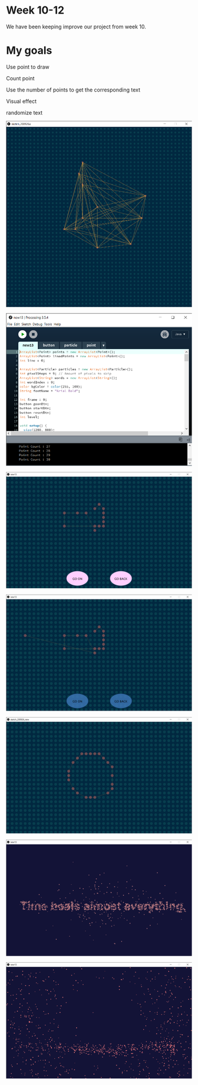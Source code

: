 # Week 10-12

We have been keeping improve our project from week 10.

# My goals 

Use point to draw

Count point 

Use the number of points to get the corresponding text

Visual effect

randomize text

![image](https://github.com/ShidiX-1/Slave-to-the-Algorithm-A1/blob/master/week%2010-12/week%2010%20-12/sketch_200926a%2010_15_2020%2010_25_29%20PM.png)

![image](https://github.com/ShidiX-1/Slave-to-the-Algorithm-A1/blob/master/week%2010-12/week%2010%20-12/new13%20_%20Processing%203.5.4%2010_15_2020%2010_06_20%20PM.png)

![image](https://github.com/ShidiX-1/Slave-to-the-Algorithm-A1/blob/master/week%2010-12/week%2010%20-12/new13%2010_15_2020%2010_11_45%20PM.png)

![image](https://github.com/ShidiX-1/Slave-to-the-Algorithm-A1/blob/master/week%2010-12/week%2010%20-12/new13%2010_15_2020%2010_12_02%20PM.png)

![image](https://github.com/ShidiX-1/Slave-to-the-Algorithm-A1/blob/master/week%2010-12/week%2010%20-12/sketch_200926_new%2010_15_2020%2010_31_33%20PM.png)

![image](https://github.com/ShidiX-1/Slave-to-the-Algorithm-A1/blob/master/week%2010-12/week%2010%20-12/new13%2010_15_2020%2010_12_13%20PM.png)

![image](https://github.com/ShidiX-1/Slave-to-the-Algorithm-A1/blob/master/week%2010-12/week%2010%20-12/new13%2010_15_2020%2010_12_39%20PM.png)



